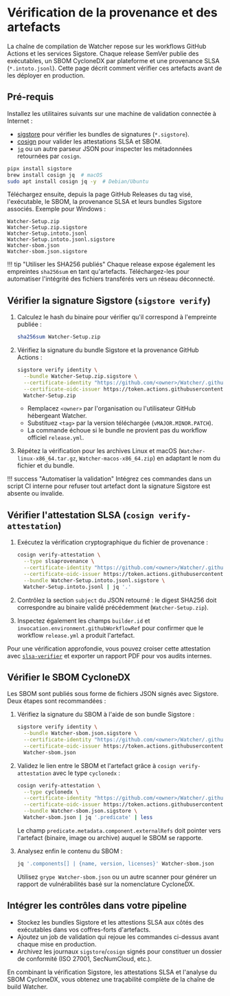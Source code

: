 # Vérification de la provenance et des artefacts

La chaîne de compilation de Watcher repose sur les workflows GitHub Actions et les services
Sigstore. Chaque release SemVer publie des exécutables, un SBOM CycloneDX par plateforme et
une provenance SLSA (`*.intoto.jsonl`). Cette page décrit comment vérifier ces artefacts avant
de les déployer en production.

## Pré-requis

Installez les utilitaires suivants sur une machine de validation connectée à Internet :

- [sigstore](https://www.sigstore.dev/) pour vérifier les bundles de signatures (`*.sigstore`).
- [cosign](https://docs.sigstore.dev/cosign/overview/) pour valider les attestations SLSA et
  SBOM.
- [`jq`](https://stedolan.github.io/jq/) ou un autre parseur JSON pour inspecter les métadonnées
  retournées par `cosign`.

```bash
pipx install sigstore
brew install cosign jq  # macOS
sudo apt install cosign jq -y  # Debian/Ubuntu
```

Téléchargez ensuite, depuis la page GitHub Releases du tag visé, l'exécutable, le SBOM, la
provenance SLSA et leurs bundles Sigstore associés. Exemple pour Windows :

```text
Watcher-Setup.zip
Watcher-Setup.zip.sigstore
Watcher-Setup.intoto.jsonl
Watcher-Setup.intoto.jsonl.sigstore
Watcher-sbom.json
Watcher-sbom.json.sigstore
```

!!! tip "Utiliser les SHA256 publiés"
    Chaque release expose également les empreintes `sha256sum` en tant qu'artefacts.
    Téléchargez-les pour automatiser l'intégrité des fichiers transférés vers un réseau déconnecté.

## Vérifier la signature Sigstore (`sigstore verify`)

1. Calculez le hash du binaire pour vérifier qu'il correspond à l'empreinte publiée :

   ```bash
   sha256sum Watcher-Setup.zip
   ```

2. Vérifiez la signature du bundle Sigstore et la provenance GitHub Actions :

   ```bash
   sigstore verify identity \
     --bundle Watcher-Setup.zip.sigstore \
     --certificate-identity "https://github.com/<owner>/Watcher/.github/workflows/release.yml@refs/tags/<tag>" \
     --certificate-oidc-issuer https://token.actions.githubusercontent.com \
     Watcher-Setup.zip
   ```

   - Remplacez `<owner>` par l'organisation ou l'utilisateur GitHub hébergeant Watcher.
   - Substituez `<tag>` par la version téléchargée (`vMAJOR.MINOR.PATCH`).
   - La commande échoue si le bundle ne provient pas du workflow officiel `release.yml`.

3. Répétez la vérification pour les archives Linux et macOS (`Watcher-linux-x86_64.tar.gz`,
   `Watcher-macos-x86_64.zip`) en adaptant le nom du fichier et du bundle.

!!! success "Automatiser la validation"
    Intégrez ces commandes dans un script CI interne pour refuser tout artefact dont la
    signature Sigstore est absente ou invalide.

## Vérifier l'attestation SLSA (`cosign verify-attestation`)

1. Exécutez la vérification cryptographique du fichier de provenance :

   ```bash
   cosign verify-attestation \
     --type slsaprovenance \
     --certificate-identity "https://github.com/<owner>/Watcher/.github/workflows/release.yml@refs/tags/<tag>" \
     --certificate-oidc-issuer https://token.actions.githubusercontent.com \
     --bundle Watcher-Setup.intoto.jsonl.sigstore \
     Watcher-Setup.intoto.jsonl | jq '.'
   ```

2. Contrôlez la section `subject` du JSON retourné : le digest SHA256 doit correspondre au
   binaire validé précédemment (`Watcher-Setup.zip`).
3. Inspectez également les champs `builder.id` et `invocation.environment.githubWorkflowRef`
   pour confirmer que le workflow `release.yml` a produit l'artefact.

Pour une vérification approfondie, vous pouvez croiser cette attestation avec
[`slsa-verifier`](https://github.com/slsa-framework/slsa-verifier) et exporter un rapport PDF
pour vos audits internes.

## Vérifier le SBOM CycloneDX

Les SBOM sont publiés sous forme de fichiers JSON signés avec Sigstore. Deux étapes sont
recommandées :

1. Vérifiez la signature du SBOM à l'aide de son bundle Sigstore :

   ```bash
   sigstore verify identity \
     --bundle Watcher-sbom.json.sigstore \
     --certificate-identity "https://github.com/<owner>/Watcher/.github/workflows/release.yml@refs/tags/<tag>" \
     --certificate-oidc-issuer https://token.actions.githubusercontent.com \
     Watcher-sbom.json
   ```

2. Validez le lien entre le SBOM et l'artefact grâce à `cosign verify-attestation` avec le type
   `cyclonedx` :

   ```bash
   cosign verify-attestation \
     --type cyclonedx \
     --certificate-identity "https://github.com/<owner>/Watcher/.github/workflows/release.yml@refs/tags/<tag>" \
     --certificate-oidc-issuer https://token.actions.githubusercontent.com \
     --bundle Watcher-sbom.json.sigstore \
     Watcher-sbom.json | jq '.predicate' | less
   ```

   Le champ `predicate.metadata.component.externalRefs` doit pointer vers l'artefact (binaire,
   image ou archive) auquel le SBOM se rapporte.

3. Analysez enfin le contenu du SBOM :

   ```bash
   jq '.components[] | {name, version, licenses}' Watcher-sbom.json
   ```

   Utilisez `grype Watcher-sbom.json` ou un autre scanner pour générer un rapport de
   vulnérabilités basé sur la nomenclature CycloneDX.

## Intégrer les contrôles dans votre pipeline

- Stockez les bundles Sigstore et les attestions SLSA aux côtés des exécutables dans vos
  coffres-forts d'artefacts.
- Ajoutez un job de validation qui rejoue les commandes ci-dessus avant chaque mise en
  production.
- Archivez les journaux `sigstore`/`cosign` signés pour constituer un dossier de conformité
  (ISO 27001, SecNumCloud, etc.).

En combinant la vérification Sigstore, les attestations SLSA et l'analyse du SBOM CycloneDX,
vous obtenez une traçabilité complète de la chaîne de build Watcher.
